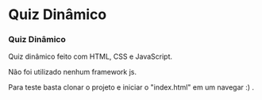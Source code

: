 # Quiz Dinâmico

<h3>Quiz Dinâmico</h3>
<p>Quiz dinâmico feito com HTML, CSS e JavaScript. </p>
<p>Não foi utilizado nenhum framework js.</p>
<p>Para teste basta clonar o projeto e iniciar o "index.html" em um navegar :) .</p>



